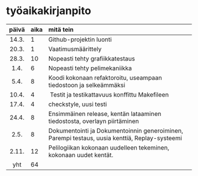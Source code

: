 # työaikakirjanpito

| päivä | aika | mitä tein  |
| :----:|:-----| :-----|
| 14.3. | 1    | Github-projektin luonti |
| 20.3. | 1    | Vaatimusmäärittely |
| 28.3. | 10   | Nopeasti tehty grafiikkatestaus |
| 1.4. | 6    | Nopeasti tehty pelimekaniikka |
| 5.4. | 8   | Koodi kokonaan refaktoroitu, useampaan tiedostoon ja selkeämmäksi |
| 10.4. | 4 | Testit ja testikattavuus konffittu Makefileen |
| 17.4. | 4 | checkstyle, uusi testi |
| 24.4. | 8 | Ensimmäinen release, kentän lataaminen tiedostosta, overlayn piirtäminen |
| 2.5. | 8 | Dokumentointi ja Dokumentoinnin generoiminen, Parempi testaus, uusia kenttiä, Replay-systeemi |
| 2.11. | 12 | Pelilogiikan kokonaan uudelleen tekeminen, kokonaan uudet kentät. |
| yht   | 64   | | 

